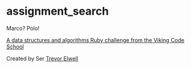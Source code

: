 # assignment_search
Marco?  Polo!

[A data structures and algorithms Ruby challenge from the Viking Code School](http://www.vikingcodeschool.com)

Created by Ser [Trevor Elwell](http://trevorelwell.me)
